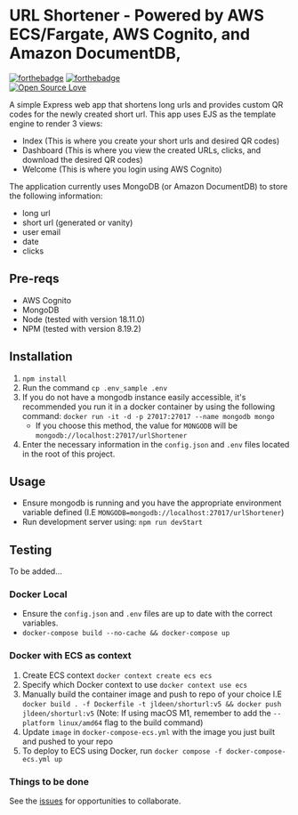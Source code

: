 # URL Shortener - Powered by AWS ECS/Fargate, AWS Cognito, and Amazon DocumentDB,

[![forthebadge](https://forthebadge.com/images/badges/built-with-love.svg)](https://forthebadge.com)
[![forthebadge](https://forthebadge.com/images/badges/made-with-javascript.svg)](https://forthebadge.com)  
[![Open Source Love](https://badges.frapsoft.com/os/v1/open-source.svg?v=102)](https://github.com/ellerbrock/open-source-badge/)

A simple Express web app that shortens long urls and provides custom QR codes for the newly created short url. This app uses EJS as the template engine to render 3 views:

- Index (This is where you create your short urls and desired QR codes)
- Dashboard (This is where you view the created URLs, clicks, and download the desired QR codes)
- Welcome (This is where you login using AWS Cognito)

The application currently uses MongoDB (or Amazon DocumentDB) to store the following information:

- long url
- short url (generated or vanity)
- user email
- date
- clicks

## Pre-reqs

- AWS Cognito
- MongoDB
- Node (tested with version 18.11.0)
- NPM (tested with version 8.19.2)

## Installation

1. `npm install`
2. Run the command `cp .env_sample .env`
3. If you do not have a mongodb instance easily accessible, it's recommended you run it in a docker container by using the following command: `docker run -it -d -p 27017:27017 --name mongodb mongo`
   - If you choose this method, the value for `MONGODB` will be `mongodb://localhost:27017/urlShortener`
4. Enter the necessary information in the `config.json` and `.env` files located in the root of this project.

## Usage

- Ensure mongodb is running and you have the appropriate environment variable defined (I.E `MONGODB=mongodb://localhost:27017/urlShortener`)
- Run development server using: `npm run devStart`

## Testing

To be added...

### Docker Local

- Ensure the `config.json` and `.env` files are up to date with the correct variables.
- `docker-compose build --no-cache && docker-compose up`

### Docker with ECS as context

1. Create ECS context `docker context create ecs ecs`
2. Specify which Docker context to use `docker context use ecs`
3. Manually build the container image and push to repo of your choice I.E `docker build . -f Dockerfile -t jldeen/shorturl:v5 && docker push jldeen/shorturl:v5` (Note: If using macOS M1, remember to add the `--platform linux/amd64` flag to the build command)
4. Update `image` in `docker-compose-ecs.yml` with the image you just built and pushed to your repo
5. To deploy to ECS using Docker, run `docker compose -f docker-compose-ecs.yml up`

### Things to be done

See the [issues](https://github.com/jldeen/shorturl/issues) for opportunities to collaborate.
